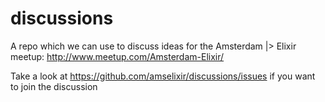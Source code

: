 # discussions
A repo which we can use to discuss ideas for the Amsterdam |> Elixir meetup: http://www.meetup.com/Amsterdam-Elixir/

Take a look at https://github.com/amselixir/discussions/issues if you want to join the discussion
